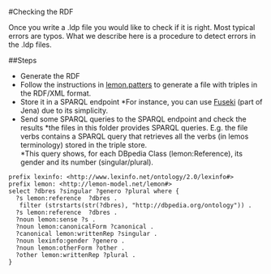 #Checking the RDF

Once you write a .ldp file you would like to check if it is right. Most typical errors are typos.
What we describe here is a procedure to detect errors in the .ldp files.

##Steps

* Generate the RDF
 * Follow the instructions in <a href="http://github.com/jmccrae/lemon.patterns">lemon.patters</a> to generate a file with triples in the RDF/XML format.
* Store it in a SPARQL endpoint
 *For instance, you can use <A HREF="http://jena.apache.org/documentation/serving_data/index.html">Fuseki</A> (part of Jena) due to its simplicity.
* Send some SPARQL queries to the SPARQL endpoint and check the results
  *the files in this folder provides SPARQL queries. E.g. the file verbs contains a SPARQL query that retrieves all the verbs (in lemos terminology) stored in the triple store.  
  *This query shows, for each DBpedia Class (lemon:Reference), its gender and its number (singular/plural). 

```
prefix lexinfo: <http://www.lexinfo.net/ontology/2.0/lexinfo#>
prefix lemon: <http://lemon-model.net/lemon#>
select ?dbres ?singular ?genero ?plural where {
  ?s lemon:reference  ?dbres .
   filter (strstarts(str(?dbres), "http://dbpedia.org/ontology")) .
  ?s lemon:reference  ?dbres .
  ?noun lemon:sense ?s .
  ?noun lemon:canonicalForm ?canonical .
  ?canonical lemon:writtenRep ?singular .
  ?noun lexinfo:gender ?genero .
  ?noun lemon:otherForm ?other .
  ?other lemon:writtenRep ?plural .
}
```


